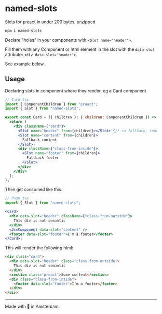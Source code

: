 # named-slots

Slots for preact in under 200 bytes, unzipped

```sh
npm i named-slots
```

Declare "holes" in your components with `<Slot name="header">`.

Fill them with any Component or html element in the slot with the `data-slot` attribute: `<div data-slot="header">`.

See example below.

## Usage

Declaring slots in component where they render, eg a Card component

```jsx
// Card.tsx
import { ComponentChildren } from "preact";
import { Slot } from "named-slots";

export const Card = ({ children }: { children: ComponentChildren }) => {
  return (
    <div className={"card"}>
      <Slot name="header" from={children}></Slot> {/* no fallback, renders only if slot is provided */}
      <Slot name="content" from={children}>
        Fallback content
      </Slot>
      <div className={"class-from-inside"}>
        <Slot name="footer" from={children}>
          Fallback footer
        </Slot>
      </div>
    </div>
  );
};
```

Then get consumed like this:

```jsx
// Page.tsx
import { Slot } from "named-slots";

<Card>
  <div data-slot="header" className={"class-from-outside"}>
    This div is not semantic
  </div>
  <JsxComponent data-slot="content" />
  <footer data-slot="footer">I'm a footer</footer>
</Card>;
```

This will render the following html:

```html
<div class="card">
  <div data-slot="header" class="class-from-outside">
    This div is not semantic
  </div>
  <section class="preact">Some content</section>
  <div class="class-from-inside">
    <footer data-slot="footer">I'm a footer</footer>
  </div>
</div>
```

---

Made with 🍕 in Amsterdam.
